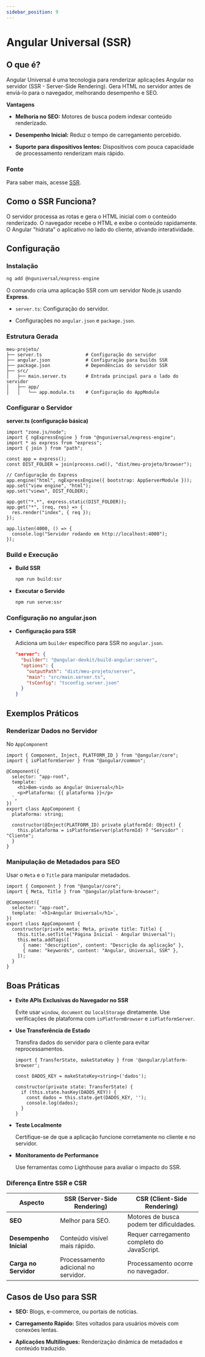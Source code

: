 ```yaml
---
sidebar_position: 9
---
```


# Angular Universal (SSR)

## O que é?

Angular Universal é uma tecnologia para renderizar aplicações Angular no servidor (SSR - Server-Side Rendering). Gera HTML no servidor antes de enviá-lo para o navegador, melhorando desempenho e SEO.

**Vantagens**

- **Melhoria no SEO:** Motores de busca podem indexar conteúdo renderizado.

- **Desempenho Inicial:** Reduz o tempo de carregamento percebido.

- **Suporte para dispositivos lentos:** Dispositivos com pouca capacidade de processamento renderizam mais rápido.

### Fonte

Para saber mais, acesse [SSR](https://angular.dev/guide/ssr).

## Como o SSR Funciona?

O servidor processa as rotas e gera o HTML inicial com o conteúdo renderizado. O navegador recebe o HTML e exibe o conteúdo rapidamente. O Angular "hidrata" o aplicativo no lado do cliente, ativando interatividade.

## Configuração

### Instalação

```bash
ng add @nguniversal/express-engine
```

O comando cria uma aplicação SSR com um servidor Node.js usando **Express**.

- `server.ts`: Configuração do servidor.

- Configurações no `angular.json` e `package.json`.

### Estrutura Gerada

```plaintext
meu-projeto/
├── server.ts                # Configuração do servidor
├── angular.json             # Configuração para builds SSR
├── package.json             # Dependências do servidor SSR
├── src/
│   ├── main.server.ts       # Entrada principal para o lado do servidor
│   ├── app/
│   │   └── app.module.ts    # Configuração do AppModule
```

### Configurar o Servidor

**server.ts (configuração básica)**

```tsx showLineNumbers
import "zone.js/node";
import { ngExpressEngine } from "@nguniversal/express-engine";
import * as express from "express";
import { join } from "path";

const app = express();
const DIST_FOLDER = join(process.cwd(), "dist/meu-projeto/browser");

// Configuração do Express
app.engine("html", ngExpressEngine({ bootstrap: AppServerModule }));
app.set("view engine", "html");
app.set("views", DIST_FOLDER);

app.get("*.*", express.static(DIST_FOLDER));
app.get("*", (req, res) => {
  res.render("index", { req });
});

app.listen(4000, () => {
  console.log("Servidor rodando em http://localhost:4000");
});
```

### Build e Execução

- **Build SSR**

  ```bash
  npm run build:ssr
  ```

- **Executar o Servido**

  ```bash
  npm run serve:ssr
  ```

### Configuração no angular.json

- **Configuração para SSR**

  Adiciona um `builder` específico para SSR no `angular.json`.

  ```json showLineNumbers
  "server": {
    "builder": "@angular-devkit/build-angular:server",
    "options": {
      "outputPath": "dist/meu-projeto/server",
      "main": "src/main.server.ts",
      "tsConfig": "tsconfig.server.json"
    }
  }
  ```

## Exemplos Práticos

### Renderizar Dados no Servidor

No `AppComponent`

```tsx showLineNumbers title="app.component.ts"
import { Component, Inject, PLATFORM_ID } from "@angular/core";
import { isPlatformServer } from "@angular/common";

@Component({
  selector: "app-root",
  template: `
    <h1>Bem-vindo ao Angular Universal</h1>
    <p>Plataforma: {{ plataforma }}</p>
  `,
})
export class AppComponent {
  plataforma: string;

  constructor(@Inject(PLATFORM_ID) private platformId: Object) {
    this.plataforma = isPlatformServer(platformId) ? "Servidor" : "Cliente";
  }
}
```

### Manipulação de Metadados para SEO

Usar o `Meta` e o `Title` para manipular metadados.

```tsx showLineNumbers title="app.component.ts"
import { Component } from "@angular/core";
import { Meta, Title } from "@angular/platform-browser";

@Component({
  selector: "app-root",
  template: `<h1>Angular Universal</h1>`,
})
export class AppComponent {
  constructor(private meta: Meta, private title: Title) {
    this.title.setTitle("Página Inicial - Angular Universal");
    this.meta.addTags([
      { name: "description", content: "Descrição da aplicação" },
      { name: "keywords", content: "Angular, Universal, SSR" },
    ]);
  }
}
```

## Boas Práticas

- **Evite APIs Exclusivas do Navegador no SSR**

  Evite usar `window`, `document` ou `localStorage` diretamente. Use verificações de plataforma com `isPlatformBrowser` e `isPlatformServer`.

- **Use Transferência de Estado**

  Transfira dados do servidor para o cliente para evitar reprocessamentos.

  ```tsx showLineNumbers
  import { TransferState, makeStateKey } from '@angular/platform-browser';

  const DADOS_KEY = makeStateKey<string>('dados');

  constructor(private state: TransferState) {
    if (this.state.hasKey(DADOS_KEY)) {
      const dados = this.state.get(DADOS_KEY, '');
      console.log(dados);
    }
  }
  ```

- **Teste Localmente**

  Certifique-se de que a aplicação funcione corretamente no cliente e no servidor.

- **Monitoramento de Performance**

  Use ferramentas como Lighthouse para avaliar o impacto do SSR.

### Diferença Entre SSR e CSR

| **Aspecto**            | **SSR (Server-Side Rendering)**      | **CSR (Client-Side Rendering)**             |
| ---------------------- | ------------------------------------ | ------------------------------------------- |
| **SEO**                | Melhor para SEO.                     | Motores de busca podem ter dificuldades.    |
| **Desempenho Inicial** | Conteúdo visível mais rápido.        | Requer carregamento completo do JavaScript. |
| **Carga no Servidor**  | Processamento adicional no servidor. | Processamento ocorre no navegador.          |

## Casos de Uso para SSR

- **SEO:** Blogs, e-commerce, ou portais de notícias.

- **Carregamento Rápido:** Sites voltados para usuários móveis com conexões lentas.

- **Aplicações Multilíngues:** Renderização dinâmica de metadados e conteúdo traduzido.

